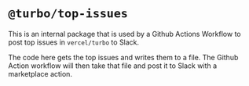 # `@turbo/top-issues`

This is an internal package that is used by a Github Actions Workflow to post
top issues in `vercel/turbo` to Slack.

The code here gets the top issues and writes them to a file. The Github Action
workflow will then take that file and post it to Slack with a marketplace
action.
